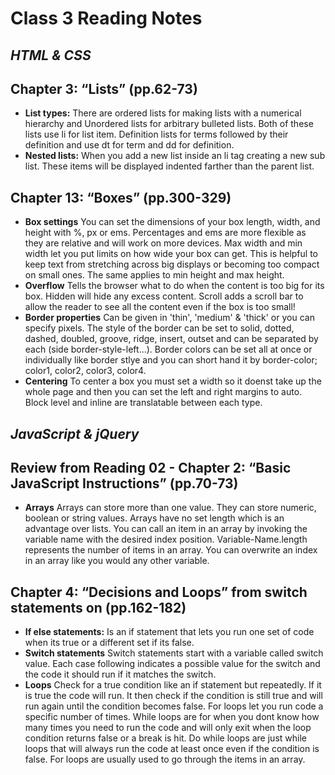 # Class 3 Reading Notes
## <i>HTML & CSS</i>
## Chapter 3: “Lists” (pp.62-73)
- **List types:** There are ordered lists for making lists with a numerical hierarchy and Unordered lists for arbitrary bulleted lists. Both of these lists use li for list item. Definition lists for terms followed by their definition and use dt for term and dd for definition.
- **Nested lists:** When you add a new list inside an li tag creating a new sub list. These items will be displayed indented farther than the parent list.

## Chapter 13: “Boxes” (pp.300-329)
- **Box settings** You can set the dimensions of your box length, width, and height with %, px or ems. Percentages and ems are more flexible as they are relative and will work on more devices. Max width and min width let you put limits on how wide your box can get. This is helpful to keep text from stretching across big displays or becoming too compact on small ones. The same applies to min height and max height.
- **Overflow** Tells the browser what to do when the content is too big for its box. Hidden will hide any excess content. Scroll adds a scroll bar to allow the reader to see all the content even if the box is too small!
- **Border properties** Can be given in 'thin', 'medium' & 'thick' or you can specify pixels. The style of the border can be set to solid, dotted, dashed, doubled, groove, ridge, insert, outset and can be separated by each (side border-style-left...). Border colors can be set all at once or individually like border stlye and you can short hand it by border-color; color1, color2, color3, color4.
- **Centering** To center a box you must set a width so it doenst take up the whole page and then you can set the left and right margins to auto. Block level and inline are translatable between each type.
## <i>JavaScript & jQuery</i>
## Review from Reading 02 - Chapter 2: “Basic JavaScript Instructions” (pp.70-73)
- **Arrays** Arrays can store more than one value. They can store numeric, boolean or string values. Arrays have no set length which is an advantage over lists. You can call an item in an array by invoking the variable name with the desired index position. Variable-Name.length represents the number of items in an array. You can overwrite an index in an array like you would any other variable.

## Chapter 4: “Decisions and Loops” from switch statements on (pp.162-182)
- **If else statements:** Is an if statement that lets you run one set of code when its true or a different set if its false.
- **Switch statements** Switch statements start with a variable called switch value. Each case following indicates a possible value for the switch and the code it should run if it matches the switch.
- **Loops** Check for a true condition like an if statement but repeatedly. If it is true the code will run. It then check if the condition is still true and will run again until the condition becomes false. For loops let you run code a specific number of times. While loops are for when you dont know how many times you need to run the code and will only exit when the loop condition returns false or a break is hit. Do while loops are just while loops that will always run the code at least once even if the condition is false. For loops are usually used to go through the items in an array.